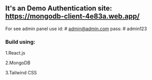 ## It's an Demo Authentication site: https://mongodb-client-4e83a.web.app/

For see admin panel
use id: # admin@admin.com
pass: # admin123

### Build using:
1.React.js

2.MongoDB

3.Tailwind CSS
